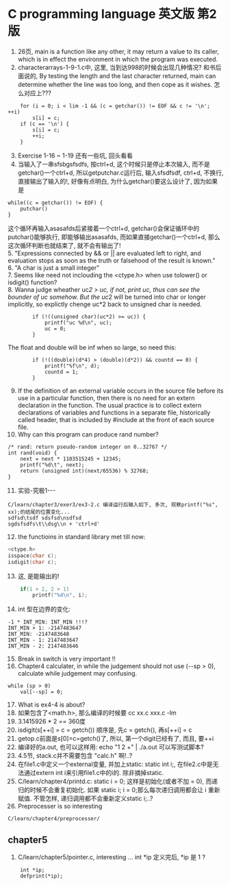 
# C programming language 英文版 第2版

1. 26页, main is a function like any other, it may return a value to its caller, which is in effect the environment in which the program was executed.  
2. characterarrays-1-9-1.c中, 这里, 当到达998的时候会出现几种情况? 和书后面说的, By testing the length and the last character returned, main can determine whether the line was too long, and then cope as it wishes. 怎么对应上???
```
    for (i = 0; i < lim -1 && (c = getchar()) != EOF && c != '\n'; ++i)
        s[i] = c;
    if (c == '\n') {
        s[i] = c;
        ++i;
    }
```
3. Exercise 1-16 ~ 1-19 还有一些坑, 回头看看  
4. 当输入了一串sfsbgsfsdfs, 按ctrl+d, 这个时候只是停止本次输入, 而不是getchar()一个ctrl+d, 所以getputchar.c运行后, 输入sfsdfsdf, ctrl+d, 不换行, 直接输出了输入的!, 好像有点明白, 为什么getchar()要这么设计了, 因为如果是
```
while((c = getchar()) != EOF) {
	putchar()
}
```
这个循环再输入asasafds后紧接着一个ctrl+d, getchar()会保证循环中的putchar()能够执行, 即能够输出asasafds, 而如果直接getchar()一个ctrl+d, 那么这次循环判断也就结束了, 就不会有输出了!  
5. "Expressions connected by && or || are evaluated left to right, and evaluation stops as soon as the truth or falsehood of the result is known."  
6. "A char is just a small integer"  
7. Seems like need not inclouding the <ctype.h> when use tolower() or isdigit() function?  
8. Wanna judge wheather uc*2 > uc, if not, print uc, thus can see the bounder of uc somehow. But the uc*2 will be turned into char or longer implicitly, so explictly chenge uc*2 back to unsigned char is needed.
```
        if (!((unsigned char)(uc*2) >= uc)) {
            printf("uc %d\n", uc);
            uc = 0;
        }
```
The float and double will be inf when so large, so need this:
```
        if (!((double)(d*4) > (double)(d*2)) && countd == 0) {
            printf("%f\n", d);
            countd = 1;
        }
```
9. If the definition of an external variable occurs in the source file before its use in a particular function, then there is no need for an extern declaration in the function. The usual practice is to collect extern declarations of variables and functions in a separate file, historically called header, that is included by #include at the front of each source file.  
10. Why can this program can produce rand number?  
```
/* rand: return pseudo-random integer on 0..32767 */
int rand(void) {
    next = next * 1103515245 + 12345;
    printf("%d\t", next);
    return (unsigned int)(next/65536) % 32768;
}
```
11. 实验-究极1---
```
C/learn/chapter3/exer3/ex3-2.c 编译运行后输入如下, 多次, 观察printf("%s", xx);的结尾的位置变化...
sdfsd\tsdf sdsfsd\nsdfsd
sgdsfsdfs\t\\dsg\\n + 'ctrl+d'
```
12. the functioins in standard library met till now:
```C
<ctype.h>
isspace(char c);
isdigit(char c);
```
13. 这, 是能输出的!  
```C
	if(1 > 2, 2 > 1)
		printf("%d\n", i);
```
14. int 型在边界的变化:
```
-1 * INT_MIN: INT_MIN !!!?
INT_MIN + 1: -2147483647
INT_MIN: -2147483648
INT_MIN - 1: 2147483647
INT_MIN - 2: 2147483646

```
15. Break in switch is very important !!
16. Chapter4 calculater, in while the judgement should not use (--sp > 0), calculate while judgement may confusing.
```
while (sp > 0)
	val[--sp] = 0;
```
17. What is ex4-4 is about?  
18. 如果包含了<math.h>, 那么编译的时候要 cc xx.c xxx.c -lm  
19. 3.1415926 * 2 == 360度
20. isdigit(s[++i] = c = getch()) 顺序是, 先c = getch(), 再s[++i] = c  
21. getop.c前面是s[0]=c=getch()了, 所以, 第一个digit已经有了, 而且, 要++i  
22. 编译好的a.out, 也可以这样用: echo "1 2 +" | ./a.out  可以写测试脚本?  
23. 4.5节, stack.c并不需要包含 "calc.h" 啊!..?  
24. 在file1.c中定义一个external变量, 并加上static: static int i;, 在file2.c中是无法通过extern int i来引用file1.c中的i的. 除非摘掉static.  
25. C/learn/chapter4/printd.c: static i = 0; 这样是初始化(或者不加 = 0), 而递归的时候不会重复初始化. 如果 static i; i = 0;那么每次递归调用都会让 i 重新赋值. 不管怎样, 递归调用都不会重新定义static i;..?  
26. Preprocesser is so interesting
```
C/learn/chapter4/preprocesser/
```

## chapter5
1. C/learn/chapter5/pointer.c, interesting ... int *ip 定义完后, *ip 是 1 ?
```
    int *ip;
    defprint(*ip);
```

